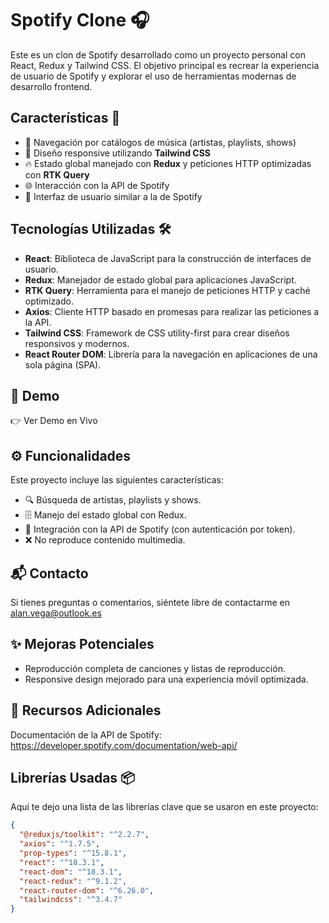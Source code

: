# Spotify Clone 🎧

Este es un clon de Spotify desarrollado como un proyecto personal con React, Redux y Tailwind CSS. El objetivo principal es recrear la experiencia de usuario de Spotify y explorar el uso de herramientas modernas de desarrollo frontend.

## Características 🚀

- 🎵 Navegación por catálogos de música (artistas, playlists, shows)
- 📱 Diseño responsive utilizando **Tailwind CSS**
- 🔥 Estado global manejado con **Redux** y peticiones HTTP optimizadas con **RTK Query**
- 🌐 Interacción con la API de Spotify
- 🎨 Interfaz de usuario similar a la de Spotify

## Tecnologías Utilizadas 🛠

- **React**: Biblioteca de JavaScript para la construcción de interfaces de usuario.
- **Redux**: Manejador de estado global para aplicaciones JavaScript.
- **RTK Query**: Herramienta para el manejo de peticiones HTTP y caché optimizado.
- **Axios**: Cliente HTTP basado en promesas para realizar las peticiones a la API.
- **Tailwind CSS**: Framework de CSS utility-first para crear diseños responsivos y modernos.
- **React Router DOM**: Librería para la navegación en aplicaciones de una sola página (SPA).

## 🚀 Demo
👉 Ver Demo en Vivo

## ⚙️ Funcionalidades
Este proyecto incluye las siguientes características:

- 🔍 Búsqueda de artistas, playlists y shows.
- 🗄️ Manejo del estado global con Redux.
- 📡 Integración con la API de Spotify (con autenticación por token).
- ❌ No reproduce contenido multimedia.

## 📬 Contacto
Si tienes preguntas o comentarios, siéntete libre de contactarme en alan.vega@outlook.es

## ✨ Mejoras Potenciales
- Reproducción completa de canciones y listas de reproducción.
- Responsive design mejorado para una experiencia móvil optimizada.

## 🎯 Recursos Adicionales
Documentación de la API de Spotify: https://developer.spotify.com/documentation/web-api/

## Librerías Usadas 📦
Aquí te dejo una lista de las librerías clave que se usaron en este proyecto:

```json
{
  "@reduxjs/toolkit": "^2.2.7",
  "axios": "^1.7.5",
  "prop-types": "^15.8.1",
  "react": "^18.3.1",
  "react-dom": "^18.3.1",
  "react-redux": "^9.1.2",
  "react-router-dom": "^6.26.0",
  "tailwindcss": "^3.4.7"
}